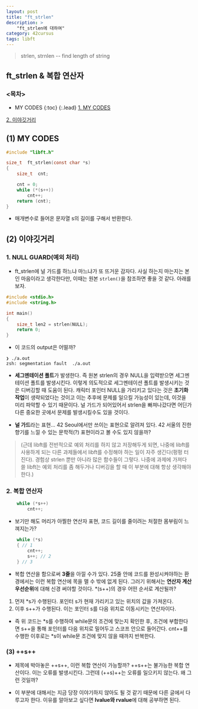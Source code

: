 ```yaml
---
layout: post
title: "ft_strlen"
description: >
    "ft_strlen에 대하여"
category: 42cursus
tags: libft
---
```


> strlen, strnlen -- find length of string

## ft_strlen & 복합 연산자

### <목차>
* MY CODES
{:toc}
{:.lead}
[1. MY CODES](#1-my-codes)

[2. 이야깃거리](#2-이야깃거리)

## (1) MY CODES
~~~c
#include "libft.h"

size_t	ft_strlen(const char *s)
{
	size_t	cnt;

	cnt = 0;
	while (*(s++))
		cnt++;
	return (cnt);
}
~~~
- 매개변수로 들어온 문자열 s의 길이를 구해서 반환한다.

## (2) 이야깃거리

### 1. NULL GUARD(예외 처리)
- ft_strlen에 널 가드를 하느냐 마느냐가 또 뜨거운 감자다. 사실 하는지 마는지는 본인 마음이라고 생각한다만, 이때는 원본 `strlen()`을 참조하면 좋을 것 같다. 아래를 보자.

~~~c
#include <stdio.h>
#include <string.h>

int main()
{
	size_t len2 = strlen(NULL);
	return 0;
}
~~~

- 이 코드의 output은 어떨까?

~~~plain
❯ ./a.out
zsh: segmentation fault  ./a.out
~~~

- **세그멘테이션 폴트**가 발생한다. 즉 원본 strlen의 경우 NULL을 입력받으면 세그멘테이션 폴트를 발생시킨다. 이렇게 의도적으로 세그멘테이션 폴트를 발생시키는 것은 디버깅할 때 도움이 된다. 캐릭터 포인터 NULL을 가리키고 있다는 것은 **초기화 작업**이 생략되었다는 것이고 이는 추후에 문제를 일으킬 가능성이 있는데, 이것을 미리 파악할 수 있기 때문이다. 널 가드가 되어있어서 strlen을 빠져나갔다면 어딘가 다른 중요한 곳에서 문제를 발생시킬수도 있을 것이다.

- **널 가드**라는 표현... 42 Seoul에서만 쓰이는 표현으로 알려져 있다. 42 서울의 진한 향기를 느낄 수 있는 문학적(?) 표현이라고 볼 수도 있지 않을까?

> (근데 libft를 전반적으로 예외 처리를 하지 않고 저장해두게 되면, 나중에 libft를 사용하게 되는 다른 과제들에서 libft를 수정해야 하는 일이 자주 생긴다(펑펑 터진다). 경험상 strlen 뿐만 아니라 많은 함수들이 그렇다. 나중에 과제에 가져다 쓸 libft는 예외 처리를 좀 해두거나 디버깅을 할 때 이 부분에 대해 항상 생각해야 한다.)

### 2. 복합 연산자

~~~c
	while (*s++)
		cnt++;
~~~
- 보기만 해도 머리가 아찔한 연산자 표현, 코드 길이를 줄이려는 처절한 몸부림이 느껴지는가?

~~~c
	while (*s)
	{ // 1
		cnt++;
		s++; // 2
	} // 3
~~~
- 복합 연산을 함으로써 **3줄**을 아낄 수가 있다. 25줄 안에 코드를 완성시켜야하는 환경에서는 이런 복합 연산에 목을 맬 수 밖에 없게 된다. 그러기 위해서는 **연산자 계산 우선순위**에 대해 신경 써야할 것이다. *(s++)의 경우 어떤 순서로 계산될까?

1.  먼저 *s가 수행된다. 포인터 s가 현재 가리키고 있는 위치의 값을 가져온다.
1.  이후 s++가 수행된다. 이는 포인터 s를 다음 위치로 이동시키는 연산자이다.

- 즉 위 코드는 *s를 수행하여 while문의 조건에 맞는지 확인한 후, 조건에 부합한다면 s++을 통해 포인터를 다음 위치로 밀어두고 스코프 안으로 들어간다. cnt++를 수행한 이후로는 *s이 while문 조건에 맞지 않을 때까지 반복한다.

### (3) ++s++
- 제목에 박아놓은 ++s++, 이런 복합 연산이 가능할까? ++s++는 불가능한 복합 연산이다. 이는 오류를 발생시킨다. 그런데 (++s)++는 오류를 일으키지 않는다. 왜 그런 것일까?

- 이 부분에 대해서는 지금 당장 이야기하지 않아도 될 것 같기 때문에 다른 글에서 다루고자 한다. 이유를 알아보고 싶다면 **lvalue와 rvalue**에 대해 공부하면 된다. 
